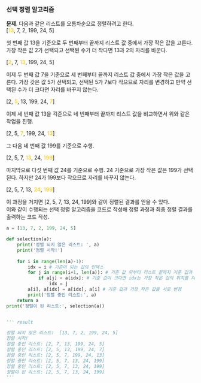 ### 선택 정렬 알고리즘
**문제**. 다음과 같은 리스트를 오름차순으로 정렬하려고 한다.  
[<span style="color:#ffd33d">**13**</span>, 7, 2, 199, 24, 5]  
  
첫 번째 값 13을 기준으로 두 번째부터 끝까지 리스트 값 중에서 가장 작은 값을 고른다. 가장 작은 값 2가 선택되고 선택된 수가 더 작다면 13과 2의 자리를 바꾼다.  
  
[<span style="color:#ffd33d">**2**</span>, 7, <span style="color:#ffd33d">**13**</span>, 199, 24, 5]  
  
이제 두 번째 값 7을 기준으로 세 번째부터 끝까지 리스트 값 중에서 가장 작은 값을 고른다. 가장 갖은 값 5가 선택되고, 선택된 5가 7보다 작으므로 자리를 변경하고 만약 선택된 수가 더 크다면 자리를 바꾸지 않는다.  
  
[2, <span style="color:#ffd33d">**5**</span>, 13, 199, 24, <span style="color:#ffd33d">**7**</span>]  

이제 세 번째 값 13을 긱준으로 네 번째부터 끝까지 리스트 값을 비교하면서 위와 같은 작업을 진행.  

[2, 5, <span style="color:#ffd33d">**7**</span>, 199, 24, <span style="color:#ffd33d">**13**</span>]  
  
그 다음 네 번째 값 199를 기준으로 수행.  
  
[2, 5, 7, <span style="color:#ffd33d">**13**</span>, 24, <span style="color:#ffd33d">**199**</span>]  
  
마지막으로 다섯 번째 값 24를 기준으로 수행. 24 기준으로 가장 작은 값은 199가 선택된다. 하지만 24가 199보다 작으므로 자리를 바꾸지 않는다.  
  
[2, 5, 7, 13, <span style="color:#ffd33d">**24**</span>, <span style="color:#ffd33d">**199**</span>]  
  
이 과정을 거치면 [2, 5, 7, 13, 24, 199]와 같이 정렬된 결과를 얻을 수 있다.  
이와 같이 수행되는 선택 정렬 알고리즘을 코드로 작성해 정렬 과정과 최종 정렬 결과를 출력하는 코드 작성.  
  
```py
a = [13, 7, 2, 199, 24, 5]

def selection(a):
    print('정렬 되지 않은 리스트: ', a)
    print('정렬 시작!')
    
    for i in range(len(a)-1):
        idx = i # 기준이 되는 값의 인덱스
        for j in range(i+1, len(a)): # 기준 값 뒤부터 리스트 끝까지 기준 값과 비교
            if a[j] < a[idx]: # 기준 값이 크다면 idx는 가장 작은 값의 위치를 저장
                idx = j
        a[i], a[idx] = a[idx], a[i] # 기준 값과 가장 작은 값을 서로 변경
        print('정렬 중인 리스트:', a)
    return a
print('정렬이 된 리스트:', selection(a))


''' result

정렬 되지 않은 리스트:  [13, 7, 2, 199, 24, 5]
정렬 시작!
정렬 중인 리스트: [2, 7, 13, 199, 24, 5]
정렬 중인 리스트: [2, 5, 13, 199, 24, 7]
정렬 중인 리스트: [2, 5, 7, 199, 24, 13]
정렬 중인 리스트: [2, 5, 7, 13, 24, 199]
정렬 중인 리스트: [2, 5, 7, 13, 24, 199]
정렬이 된 리스트: [2, 5, 7, 13, 24, 199]
'''
```